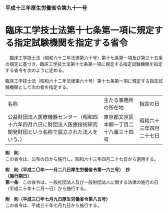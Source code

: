 ### 平成十三年厚生労働省令第九十一号  
# 臨床工学技士法第十七条第一項に規定する指定試験機関を指定する省令  
　臨床工学技士法（昭和六十二年法律第六十号）第十七条第一項及び第三十五条の規定に基づき、臨床工学技士法第十七条第一項に規定する指定試験機関を指定する省令を次のように定める。  
  
臨床工学技士法（昭和六十二年法律第六十号）第十七条第一項に規定する指定試験機関として次の者を指定する。  

||||  
| --- | --- | --- |  
|名称|主たる事務所の所在地|指定の日|  
|公益財団法人医療機器センター（昭和四十六年四月六日に財団法人医療技術研究開発財団という名称で設立された法人をいう。）|東京都文京区本郷一丁目二十八番三十四号|昭和六十三年四月二十七日|  
  
  
**附　則**  
この省令は、公布の日から施行し、昭和六十三年四月二十七日から適用する。  
  
**附　則（平成二〇年一一月二八日厚生労働省令第一六三号）　抄**  
**（施行期日）**  
**第一条**　この省令は、一般社団法人及び一般財団法人に関する法律の施行の日（平成二十年十二月一日）から施行する。  
  
**附　則（平成三〇年七月九日厚生労働省令第八五号）**  
この省令は、平成三十年七月九日から施行する。  
  
